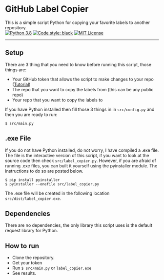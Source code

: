 # GitHub Label Copier
This is a simple script Python for copying your favorite labels to another repository.\
[![Python 3.8](https://img.shields.io/badge/python-3.8-blue.svg)](https://www.python.org/downloads/release/python-380/)
[![Code style: black](https://img.shields.io/badge/code%20style-black-000000.svg)](https://github.com/psf/black)
[![MIT License](https://img.shields.io/github/license/StephanAkkerman/GitHub_Label_Copier.svg?color=brightgreen)](https://opensource.org/licenses/MIT)

---

## Setup
There are 3 thing that you need to know before running this script, those things are:
- Your GitHub token that allows the script to make changes to your repo ([Tutorial](https://catalyst.zoho.com/help/tutorials/githubbot/generate-access-token.html))
- The repo that you want to copy the labels from (this can be any public repo)
- Your repo that you want to copy the labels to

If you have Python installed then fill those 3 things in in `src/config.py` and then you are ready to run:
```
$ src/main.py
```

## .exe File
If you do not have Python installed, do not worry, I have compiled a .exe file. The file is the interactive version of this script, if you want to look at the source code then check `src/label_copier.py`.
However, if you are afraid of running .exe files, you can built it yourself using the pyinstaller module. The instructions to do so are posted below.
```
$ pip install pyinstaller
$ pyinstaller --onefile src/label_copier.py
```
The .exe file will be created in the following location `src/dist/label_copier.exe`.

## Dependencies
There are no dependencies, the only library this script uses is the default request library for Python.

## How to run
- Clone the repository.
- Get your token
- Run `$ src/main.py` or `label_copier.exe`
- See results.

